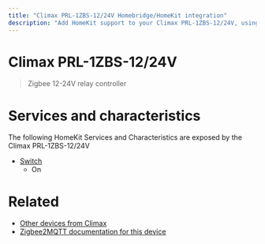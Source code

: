```yaml
---
title: "Climax PRL-1ZBS-12/24V Homebridge/HomeKit integration"
description: "Add HomeKit support to your Climax PRL-1ZBS-12/24V, using Homebridge, Zigbee2MQTT and homebridge-z2m."
---
```

<!---
This file has been GENERATED using src/docgen/docgen.ts
DO NOT EDIT THIS FILE MANUALLY!
-->
# Climax PRL-1ZBS-12/24V
> Zigbee 12-24V relay controller


# Services and characteristics
The following HomeKit Services and Characteristics are exposed by
the Climax PRL-1ZBS-12/24V

* [Switch](../../switch.md)
  * On


# Related
* [Other devices from Climax](../index.md#climax)
* [Zigbee2MQTT documentation for this device](https://www.zigbee2mqtt.io/devices/PRL-1ZBS-12_24V.html)